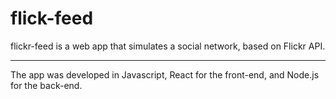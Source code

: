 # flick-feed

flickr-feed is a web app that simulates a social network, based on Flickr API.
________________________________________

The app was developed in Javascript, React for the front-end, and Node.js for the back-end.
